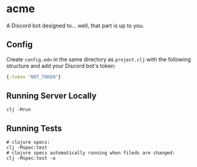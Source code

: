 # acme

A Discord bot designed to... well, that part is up to you.

## Config

Create `config.edn` in the same directory as `project.clj` with the following 
structure and add your Discord bot's token:

````clojure
{:token "BOT_TOKEN"}
````

## Running Server Locally

    clj -Mrun

## Running Tests

    # clojure specs:
    clj -Mspec:test
    # clojure specs automatically running when fileds are changed:
    clj -Mspec:test -a
